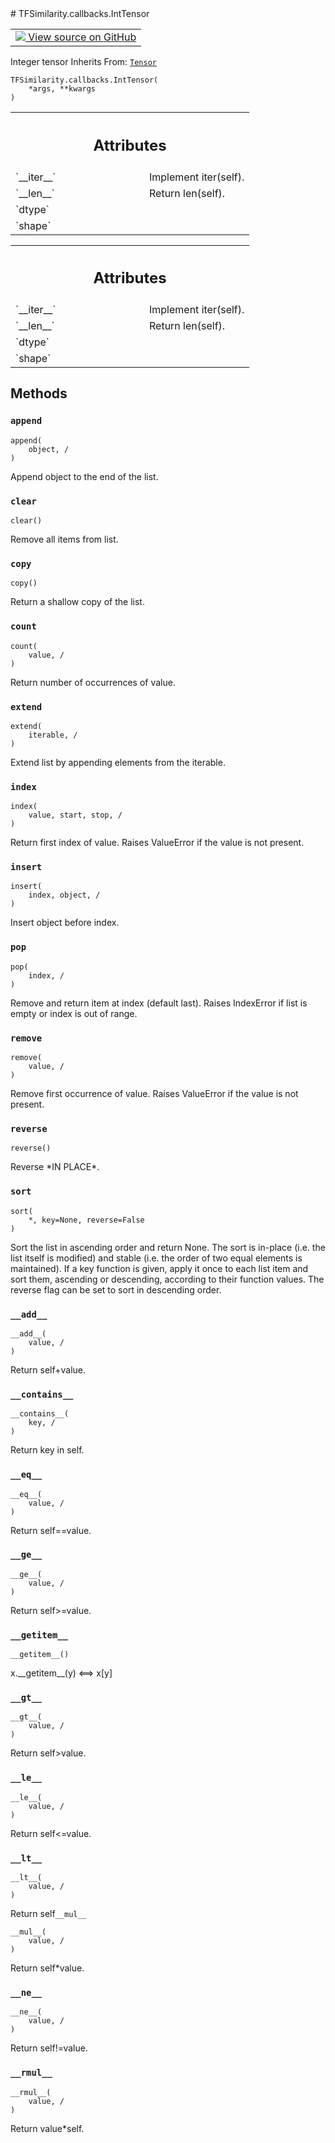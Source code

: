 
<div itemscope itemtype="http://developers.google.com/ReferenceObject">
<meta itemprop="name" content="TFSimilarity.callbacks.IntTensor" />
<meta itemprop="path" content="Stable" />
<meta itemprop="property" content="__add__"/>
<meta itemprop="property" content="__contains__"/>
<meta itemprop="property" content="__eq__"/>
<meta itemprop="property" content="__ge__"/>
<meta itemprop="property" content="__getitem__"/>
<meta itemprop="property" content="__gt__"/>
<meta itemprop="property" content="__init__"/>
<meta itemprop="property" content="__le__"/>
<meta itemprop="property" content="__lt__"/>
<meta itemprop="property" content="__mul__"/>
<meta itemprop="property" content="__ne__"/>
<meta itemprop="property" content="__new__"/>
<meta itemprop="property" content="__rmul__"/>
<meta itemprop="property" content="append"/>
<meta itemprop="property" content="clear"/>
<meta itemprop="property" content="copy"/>
<meta itemprop="property" content="count"/>
<meta itemprop="property" content="extend"/>
<meta itemprop="property" content="index"/>
<meta itemprop="property" content="insert"/>
<meta itemprop="property" content="pop"/>
<meta itemprop="property" content="remove"/>
<meta itemprop="property" content="reverse"/>
<meta itemprop="property" content="sort"/>
</div>
# TFSimilarity.callbacks.IntTensor
<!-- Insert buttons and diff -->
<table class="tfo-notebook-buttons tfo-api nocontent" align="left">
<td>
  <a target="_blank" href="https://github.com/tensorflow/similarity/blob/main/tensorflow_similarity/types.py#L63-L64">
    <img src="https://www.tensorflow.org/images/GitHub-Mark-32px.png" />
    View source on GitHub
  </a>
</td>
</table>

Integer tensor
Inherits From: [`Tensor`](../../TFSimilarity/callbacks/Tensor.md)
<pre class="devsite-click-to-copy prettyprint lang-py tfo-signature-link">
<code>TFSimilarity.callbacks.IntTensor(
    *args, **kwargs
)
</code></pre>

<!-- Placeholder for "Used in" -->

<!-- Tabular view -->
 <table class="responsive fixed orange">
<colgroup><col width="214px"><col></colgroup>
<tr><th colspan="2"><h2 class="add-link">Attributes</h2></th></tr>
<tr>
<td>
`__iter__`
</td>
<td>
Implement iter(self).
</td>
</tr><tr>
<td>
`__len__`
</td>
<td>
Return len(self).
</td>
</tr><tr>
<td>
`dtype`
</td>
<td>
</td>
</tr><tr>
<td>
`shape`
</td>
<td>
</td>
</tr>
</table>


<!-- Tabular view -->
 <table class="responsive fixed orange">
<colgroup><col width="214px"><col></colgroup>
<tr><th colspan="2"><h2 class="add-link">Attributes</h2></th></tr>
<tr>
<td>
`__iter__`
</td>
<td>
Implement iter(self).
</td>
</tr><tr>
<td>
`__len__`
</td>
<td>
Return len(self).
</td>
</tr><tr>
<td>
`dtype`
</td>
<td>
</td>
</tr><tr>
<td>
`shape`
</td>
<td>
</td>
</tr>
</table>

## Methods
<h3 id="append"><code>append</code></h3>
<pre class="devsite-click-to-copy prettyprint lang-py tfo-signature-link">
<code>append(
    object, /
)
</code></pre>
Append object to the end of the list.

<h3 id="clear"><code>clear</code></h3>
<pre class="devsite-click-to-copy prettyprint lang-py tfo-signature-link">
<code>clear()
</code></pre>
Remove all items from list.

<h3 id="copy"><code>copy</code></h3>
<pre class="devsite-click-to-copy prettyprint lang-py tfo-signature-link">
<code>copy()
</code></pre>
Return a shallow copy of the list.

<h3 id="count"><code>count</code></h3>
<pre class="devsite-click-to-copy prettyprint lang-py tfo-signature-link">
<code>count(
    value, /
)
</code></pre>
Return number of occurrences of value.

<h3 id="extend"><code>extend</code></h3>
<pre class="devsite-click-to-copy prettyprint lang-py tfo-signature-link">
<code>extend(
    iterable, /
)
</code></pre>
Extend list by appending elements from the iterable.

<h3 id="index"><code>index</code></h3>
<pre class="devsite-click-to-copy prettyprint lang-py tfo-signature-link">
<code>index(
    value, start, stop, /
)
</code></pre>
Return first index of value.
Raises ValueError if the value is not present.
<h3 id="insert"><code>insert</code></h3>
<pre class="devsite-click-to-copy prettyprint lang-py tfo-signature-link">
<code>insert(
    index, object, /
)
</code></pre>
Insert object before index.

<h3 id="pop"><code>pop</code></h3>
<pre class="devsite-click-to-copy prettyprint lang-py tfo-signature-link">
<code>pop(
    index, /
)
</code></pre>
Remove and return item at index (default last).
Raises IndexError if list is empty or index is out of range.
<h3 id="remove"><code>remove</code></h3>
<pre class="devsite-click-to-copy prettyprint lang-py tfo-signature-link">
<code>remove(
    value, /
)
</code></pre>
Remove first occurrence of value.
Raises ValueError if the value is not present.
<h3 id="reverse"><code>reverse</code></h3>
<pre class="devsite-click-to-copy prettyprint lang-py tfo-signature-link">
<code>reverse()
</code></pre>
Reverse *IN PLACE*.

<h3 id="sort"><code>sort</code></h3>
<pre class="devsite-click-to-copy prettyprint lang-py tfo-signature-link">
<code>sort(
    *, key=None, reverse=False
)
</code></pre>
Sort the list in ascending order and return None.
The sort is in-place (i.e. the list itself is modified) and stable (i.e. the
order of two equal elements is maintained).
If a key function is given, apply it once to each list item and sort them,
ascending or descending, according to their function values.
The reverse flag can be set to sort in descending order.
<h3 id="__add__"><code>__add__</code></h3>
<pre class="devsite-click-to-copy prettyprint lang-py tfo-signature-link">
<code>__add__(
    value, /
)
</code></pre>
Return self+value.

<h3 id="__contains__"><code>__contains__</code></h3>
<pre class="devsite-click-to-copy prettyprint lang-py tfo-signature-link">
<code>__contains__(
    key, /
)
</code></pre>
Return key in self.

<h3 id="__eq__"><code>__eq__</code></h3>
<pre class="devsite-click-to-copy prettyprint lang-py tfo-signature-link">
<code>__eq__(
    value, /
)
</code></pre>
Return self==value.

<h3 id="__ge__"><code>__ge__</code></h3>
<pre class="devsite-click-to-copy prettyprint lang-py tfo-signature-link">
<code>__ge__(
    value, /
)
</code></pre>
Return self>=value.

<h3 id="__getitem__"><code>__getitem__</code></h3>
<pre class="devsite-click-to-copy prettyprint lang-py tfo-signature-link">
<code>__getitem__()
</code></pre>
x.__getitem__(y) <==> x[y]

<h3 id="__gt__"><code>__gt__</code></h3>
<pre class="devsite-click-to-copy prettyprint lang-py tfo-signature-link">
<code>__gt__(
    value, /
)
</code></pre>
Return self>value.

<h3 id="__le__"><code>__le__</code></h3>
<pre class="devsite-click-to-copy prettyprint lang-py tfo-signature-link">
<code>__le__(
    value, /
)
</code></pre>
Return self<=value.

<h3 id="__lt__"><code>__lt__</code></h3>
<pre class="devsite-click-to-copy prettyprint lang-py tfo-signature-link">
<code>__lt__(
    value, /
)
</code></pre>
Return self<value.

<h3 id="__mul__"><code>__mul__</code></h3>
<pre class="devsite-click-to-copy prettyprint lang-py tfo-signature-link">
<code>__mul__(
    value, /
)
</code></pre>
Return self*value.

<h3 id="__ne__"><code>__ne__</code></h3>
<pre class="devsite-click-to-copy prettyprint lang-py tfo-signature-link">
<code>__ne__(
    value, /
)
</code></pre>
Return self!=value.

<h3 id="__rmul__"><code>__rmul__</code></h3>
<pre class="devsite-click-to-copy prettyprint lang-py tfo-signature-link">
<code>__rmul__(
    value, /
)
</code></pre>
Return value*self.


